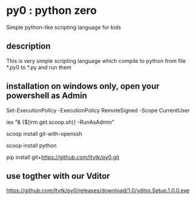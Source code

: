 # py0 : python zero
Simple python-like scripting language for kids 
## description
This is very simple scripting language which compile to python from file *.py0 to *.py and run them
## installation on windows only, open your powershell as Admin
Set-ExecutionPolicy -ExecutionPolicy RemoteSigned -Scope CurrentUser

iex "& {$(irm get.scoop.sh)} -RunAsAdmin"

scoop install git-with-openssh

scoop install python

pip install git+https://github.com/ltvtk/py0.git
## use togther with our Vditor
https://github.com/ltvtk/py0/releases/download/1.0/vditor.Setup.1.0.0.exe
